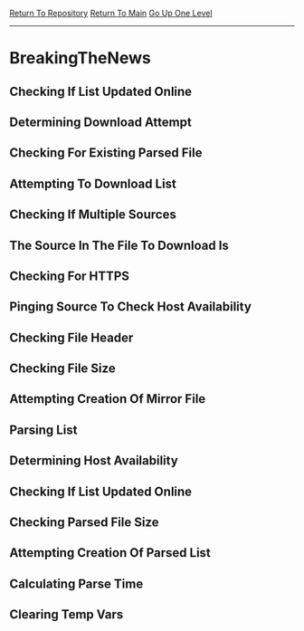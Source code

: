 [Return To Repository](https://github.com/DigitalWarrior/piholeparser/)
[Return To Main](https://github.com/DigitalWarrior/piholeparser/blob/master/RecentRunLogs/Mainlog.md)
[Go Up One Level](https://github.com/DigitalWarrior/piholeparser/blob/master/RecentRunLogs/TopLevelScripts/30-Processing-External-Blacklists.md)
____________________________________
# BreakingTheNews
## Checking If List Updated Online
## Determining Download Attempt
## Checking For Existing Parsed File
## Attempting To Download List
## Checking If Multiple Sources
## The Source In The File To Download Is
## Checking For HTTPS
## Pinging Source To Check Host Availability
## Checking File Header
## Checking File Size
## Attempting Creation Of Mirror File
## Parsing List
## Determining Host Availability
## Checking If List Updated Online
## Checking Parsed File Size
## Attempting Creation Of Parsed List
## Calculating Parse Time
## Clearing Temp Vars
